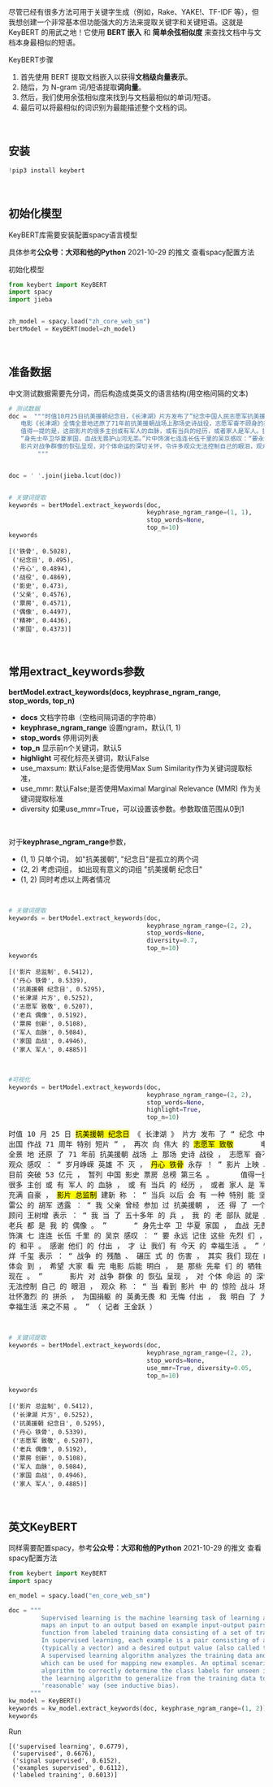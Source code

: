 尽管已经有很多方法可用于关键字生成（例如，Rake、YAKE!、TF-IDF 等），但我想创建一个非常基本但功能强大的方法来提取关键字和关键短语。这就是 KeyBERT 的用武之地！它使用 **BERT 嵌入** 和 **简单余弦相似度** 来查找文档中与文档本身最相似的短语。

KeyBERT步骤

1. 首先使用 BERT 提取文档嵌入以获得**文档级向量表示**。
2. 随后，为 N-gram 词/短语提取**词向量**。
3. 然后，我们使用余弦相似度来找到与文档最相似的单词/短语。
4. 最后可以将最相似的词识别为最能描述整个文档的词。

<br>

## 安装


```python
!pip3 install keybert
```

<br>

## 初始化模型

KeyBERT库需要安装配置spacy语言模型

具体参考**公众号：大邓和他的Python** 2021-10-29 的推文 查看spacy配置方法


初始化模型


```python
from keybert import KeyBERT
import spacy
import jieba


zh_model = spacy.load("zh_core_web_sm")
bertModel = KeyBERT(model=zh_model)
```

<br>

## 准备数据

中文测试数据需要先分词，而后构造成类英文的语言结构(用空格间隔的文本)


```python
# 测试数据
doc =  """时值10月25日抗美援朝纪念日，《长津湖》片方发布了“纪念中国人民志愿军抗美援朝出国作战71周年特别短片”，再次向伟大的志愿军致敬！
　　电影《长津湖》全情全景地还原了71年前抗美援朝战场上那场史诗战役，志愿军奋不顾身的英勇精神令观众感叹：“岁月峥嵘英雄不灭，丹心铁骨军魂永存！”影片上映以来票房屡创新高，目前突破53亿元，暂列中国影史票房总榜第三名。
　　值得一提的是，这部影片的很多主创或有军人的血脉，或有当兵的经历，或者家人是军人。提起这些他们也充满自豪，影片总监制黄建新称：“当兵以后会有一种特别能坚持的劲儿。”饰演雷公的胡军透露：“我父亲曾经参加过抗美援朝，还得了一个三等功。”影片历史顾问王树增表示：“我当了五十多年的兵，我的老部队就是上甘岭上下来的，那些老兵都是我的偶像。”
　　“身先士卒卫华夏家国，血战无畏护山河无恙。”片中饰演七连连长伍千里的吴京感叹：“要永远记住这些先烈们，他们给我们带来今天的和平。感谢他们的付出，才让我们有今天的幸福生活。”饰演新兵伍万里的易烊千玺表示：“战争的残酷、碾压式的伤害，其实我们现在的年轻人几乎很难能体会到，希望大家看完电影后能明白，是那些先辈们的牺牲奉献，换来了我们的现在。”
　　影片对战争群像的恢弘呈现，对个体命运的深切关怀，令许多观众无法控制自己的眼泪，观众称：“当看到影片中的惊险战斗场面，看到英雄们壮怀激烈的拼杀，为国捐躯的英勇无畏和无悔付出，我明白了为什么说今天的幸福生活来之不易。”（记者 王金跃）
        """


doc = ' '.join(jieba.lcut(doc))


# 关键词提取
keywords = bertModel.extract_keywords(doc, 
                                      keyphrase_ngram_range=(1, 1),
                                      stop_words=None,
                                      top_n=10)
keywords
```




    [('铁骨', 0.5028),
     ('纪念日', 0.495),
     ('丹心', 0.4894),
     ('战役', 0.4869),
     ('影史', 0.473),
     ('父亲', 0.4576),
     ('票房', 0.4571),
     ('偶像', 0.4497),
     ('精神', 0.4436),
     ('家国', 0.4373)]


<br>

## 常用extract_keywords参数

**bertModel.extract_keywords(docs, keyphrase_ngram_range, stop_words, top_n)**

- **docs** 文档字符串（空格间隔词语的字符串）
- **keyphrase_ngram_range** 设置ngram，默认(1, 1)
- **stop_words** 停用词列表
- **top_n** 显示前n个关键词，默认5
- **highlight** 可视化标亮关键词，默认False
- use_maxsum: 默认False;是否使用Max Sum Similarity作为关键词提取标准，
- use_mmr: 默认False;是否使用Maximal Marginal Relevance (MMR) 作为关键词提取标准
- diversity 如果use_mmr=True，可以设置该参数。参数取值范围从0到1

<br>

对于**keyphrase_ngram_range**参数， 

- (1, 1) 只单个词， 如"抗美援朝", "纪念日"是孤立的两个词
- (2, 2) 考虑词组， 如出现有意义的词组 "抗美援朝 纪念日"
- (1, 2) 同时考虑以上两者情况


<br>

```python
# 关键词提取
keywords = bertModel.extract_keywords(doc, 
                                      keyphrase_ngram_range=(2, 2),
                                      stop_words=None,
                                      diversity=0.7, 
                                      top_n=10)
keywords
```




    [('影片 总监制', 0.5412),
     ('丹心 铁骨', 0.5339),
     ('抗美援朝 纪念日', 0.5295),
     ('长津湖 片方', 0.5252),
     ('志愿军 致敬', 0.5207),
     ('老兵 偶像', 0.5192),
     ('票房 创新', 0.5108),
     ('军人 血脉', 0.5084),
     ('家国 血战', 0.4946),
     ('家人 军人', 0.4885)]


<br>

```python
#可视化
keywords = bertModel.extract_keywords(doc, 
                                      keyphrase_ngram_range=(2, 2),
                                      stop_words=None,
                                      highlight=True,
                                      top_n=10)
```


<pre style="white-space:pre;overflow-x:auto;line-height:normal;font-family:Menlo,'DejaVu Sans Mono',consolas,'Courier New',monospace">时值 10 月 25 日 <span style="color: #000000; text-decoration-color: #000000; background-color: #ffff00">抗美援朝 纪念日</span> 《 长津湖 》 片方 发布 了 “ 纪念 中国人民志愿军 抗美援朝 
出国 作战 71 周年 特别 短片 ” ， 再次 向 伟大 的 <span style="color: #000000; text-decoration-color: #000000; background-color: #ffff00">志愿军 致敬</span> 　 　 电影 《 长津湖 》 全情 
全景 地 还原 了 71 年前 抗美援朝 战场 上 那场 史诗 战役 ， 志愿军 奋不顾身 的 英勇 精神 令 
观众 感叹 ： “ 岁月峥嵘 英雄 不 灭 ， <span style="color: #000000; text-decoration-color: #000000; background-color: #ffff00">丹心 铁骨</span> 永存 ！ ” 影片 上映 以来 票房 屡 创新 高 ， 
目前 突破 53 亿元 ， 暂列 中国 影史 票房 总榜 第三名 。 　 　 值得一提的是 ， 这部 影片 的 
很多 主创 或 有 军人 的 血脉 ， 或 有 当兵 的 经历 ， 或者 家人 是 军人 。 提起 这些 他们 也 
充满 自豪 ， <span style="color: #000000; text-decoration-color: #000000; background-color: #ffff00">影片 总监制</span> 建新 称 ： “ 当兵 以后 会 有 一种 特别 能 坚持 的 劲儿 。 ” 饰演 
雷公 的 胡军 透露 ： “ 我 父亲 曾经 参加 过 抗美援朝 ， 还 得 了 一个 三等功 。 ” 影片 历史 
顾问 王树增 表示 ： “ 我 当 了 五十多年 的 兵 ， 我 的 老 部队 就是 上甘岭 上 下来 的 ， 那些
老兵 都 是 我 的 偶像 。 ” 　 　 “ 身先士卒 卫 华夏 家国 ， 血战 无畏 护 山河 无恙 。 ” 片中 
饰演 七 连连 长伍 千里 的 吴京 感叹 ： “ 要 永远 记住 这些 先烈 们 ， 他们 给 我们 带来 今天 
的 和平 。 感谢 他们 的 付出 ， 才 让 我们 有 今天 的 幸福生活 。 ” 饰演 新兵 伍 万里 的 易 
烊 千玺 表示 ： “ 战争 的 残酷 、 碾压 式 的 伤害 ， 其实 我们 现在 的 年轻人 几乎 很 难能 
体会 到 ， 希望 大家 看 完 电影 后能 明白 ， 是 那些 先辈 们 的 牺牲 奉献 ， 换来 了 我们 的 
现在 。 ” 　 　 影片 对 战争 群像 的 恢弘 呈现 ， 对 个体 命运 的 深切关怀 ， 令 许多 观众 
无法控制 自己 的 眼泪 ， 观众 称 ： “ 当 看到 影片 中 的 惊险 战斗 场面 ， 看到 英雄 们 
壮怀激烈 的 拼杀 ， 为国捐躯 的 英勇无畏 和 无悔 付出 ， 我 明白 了 为什么 说 今天 的 
幸福生活 来之不易 。 ” （ 记者 王金跃 ）
</pre>


<br>


```python
# 关键词提取
keywords = bertModel.extract_keywords(doc, 
                                      keyphrase_ngram_range=(2, 2),
                                      stop_words=None,
                                      use_mmr=True, diversity=0.05, 
                                      top_n=10)

keywords
```




    [('影片 总监制', 0.5412),
     ('长津湖 片方', 0.5252),
     ('抗美援朝 纪念日', 0.5295),
     ('丹心 铁骨', 0.5339),
     ('志愿军 致敬', 0.5207),
     ('老兵 偶像', 0.5192),
     ('票房 创新', 0.5108),
     ('军人 血脉', 0.5084),
     ('家国 血战', 0.4946),
     ('家人 军人', 0.4885)]


<br>

## 英文KeyBERT

同样需要配置spacy，参考**公众号：大邓和他的Python** 2021-10-29 的推文 查看spacy配置方法


```python
from keybert import KeyBERT
import spacy

en_model = spacy.load("en_core_web_sm")

doc = """
         Supervised learning is the machine learning task of learning a function that
         maps an input to an output based on example input-output pairs. It infers a
         function from labeled training data consisting of a set of training examples.
         In supervised learning, each example is a pair consisting of an input object
         (typically a vector) and a desired output value (also called the supervisory signal). 
         A supervised learning algorithm analyzes the training data and produces an inferred function, 
         which can be used for mapping new examples. An optimal scenario will allow for the 
         algorithm to correctly determine the class labels for unseen instances. This requires 
         the learning algorithm to generalize from the training data to unseen situations in a 
         'reasonable' way (see inductive bias).
      """
kw_model = KeyBERT()
keywords = kw_model.extract_keywords(doc, keyphrase_ngram_range=(1, 2))
keywords
```

Run

    [('supervised learning', 0.6779),
     ('supervised', 0.6676),
     ('signal supervised', 0.6152),
     ('examples supervised', 0.6112),
     ('labeled training', 0.6013)]
